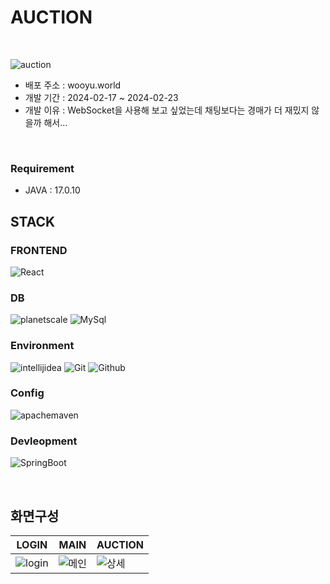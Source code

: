 # AUCTION

<br/>

![auction](https://github.com/wooyoung294/AuctionFront/assets/160103260/55ef9249-f3d7-4ca4-8334-7b84be20f347)


+ 배포 주소 : wooyu.world
+ 개발 기간 : 2024-02-17 ~ 2024-02-23
+ 개발 이유 : WebSocket을 사용해 보고 싶었는데 채팅보다는 경매가 더 재밌지 않을까 해서...

<br/>


### Requirement
+ JAVA : 17.0.10


## STACK

### FRONTEND 
![React](https://img.shields.io/badge/react-444444?style=for-the-badge&logo=react)


### DB
![planetscale](https://img.shields.io/badge/planetscale-444444?style=for-the-badge&logo=planetscale) ![MySql](https://img.shields.io/badge/MySql-blue?style=for-the-badge&logo=MySql&logoColor=black)
### Environment
![intellijidea](https://img.shields.io/badge/intellijidea-000000?style=for-the-badge&logo=intellijidea)
<img src="https://camo.githubusercontent.com/8d433710b84192cd318b602aadcf296eed6c443fea42c2f06fba2ce65a49a412/68747470733a2f2f696d672e736869656c64732e696f2f62616467652f4769742d4630353033323f7374796c653d666f722d7468652d6261646765266c6f676f3d476974266c6f676f436f6c6f723d7768697465" alt="Git" data-canonical-src="https://img.shields.io/badge/Git-F05032?style=for-the-badge&amp;logo=Git&amp;logoColor=white" style="max-width: 100%;">  <img src="https://camo.githubusercontent.com/dc4e9f7ea9597ea5a27629a36afb9ef8697569c621ccb42369070012b4092ae1/68747470733a2f2f696d672e736869656c64732e696f2f62616467652f4769744875622d3138313731373f7374796c653d666f722d7468652d6261646765266c6f676f3d476974487562266c6f676f436f6c6f723d7768697465" alt="Github" data-canonical-src="https://img.shields.io/badge/GitHub-181717?style=for-the-badge&amp;logo=GitHub&amp;logoColor=white" style="max-width: 100%;">


### Config
![apachemaven](https://img.shields.io/badge/apachemaven-C71A36?style=for-the-badge&logo=apachemaven)

### Devleopment
![SpringBoot](https://img.shields.io/badge/SpringBoot-444444?style=for-the-badge&logo=SpringBoot)

<br/>

## 화면구성
|LOGIN|MAIN|AUCTION|
|------|---|---|
|![login](https://github.com/wooyoung294/AuctionFront/assets/160103260/3ca4af3a-4680-4636-b9e2-f598de30e767)|![메인](https://github.com/wooyoung294/AuctionFront/assets/160103260/03f497c0-01b6-4199-a326-51fe68cbfe17)|![상세](https://github.com/wooyoung294/AuctionFront/assets/160103260/070f6d1a-c634-42d2-bf2f-1da871fd4e8f)|
